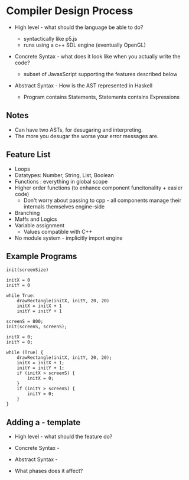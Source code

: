 # Compiler Design Process

* High level - what should the language be able to do?
    * syntactically like p5.js
    * runs using a c++ SDL engine (eventually OpenGL)

* Concrete Syntax - what does it look like when you actually write the code?
    * subset of JavasScript supporting the features described below

* Abstract Syntax - How is the AST represented in Haskell
    * Program contains Statements, Statements contains Expressions

## Notes

* Can have two ASTs, for desugaring and interpreting.
* The more you desugar the worse your error messages are.

## Feature List
* Loops
* Datatypes: Number, String, List, Boolean
* Functions : everything in global scope
* Higher order functions (to enhance component funcitonality + easier code)
    - Don't worry about passing to cpp - all components manage their internals themselves engine-side
* Branching
* Maffs and Logics
* Variable assignment
    - Values compatible with C++
* No module system - implicitly import engine


## Example Programs

```pong-champ
init(screenSize)

initX = 0
initY = 0

while True:
    drawRectangle(initX, initY, 20, 20)
    initX = initX + 1
    initY = initY + 1
```

```pong-champ
screenS = 800;
init(screenS, screenS);

initX = 0;
initY = 0;

while (True) {
    drawRectangle(initX, initY, 20, 20);
    initX = initX + 1;
    initY = initY + 1;
    if (initX > screenS) {
        initX = 0;
    }
    if (initY > screenS) {
        initY = 0;
    }
}

```

## Adding a  - template

* High level - what should the feature do?

* Concrete Syntax - 

* Abstract Syntax - 

* What phases does it affect?